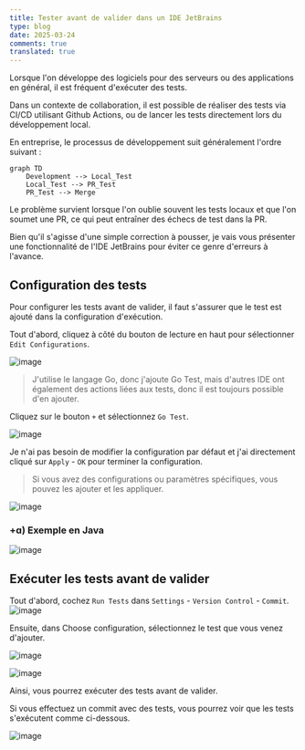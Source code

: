 ```yaml
---
title: Tester avant de valider dans un IDE JetBrains
type: blog
date: 2025-03-24
comments: true
translated: true
---
```

Lorsque l'on développe des logiciels pour des serveurs ou des applications en général, il est fréquent d'exécuter des tests.

Dans un contexte de collaboration, il est possible de réaliser des tests via CI/CD utilisant Github Actions, ou de lancer les tests directement lors du développement local.

En entreprise, le processus de développement suit généralement l'ordre suivant :

```mermaid
graph TD
    Development --> Local_Test
    Local_Test --> PR_Test
    PR_Test --> Merge
```

Le problème survient lorsque l'on oublie souvent les tests locaux et que l'on soumet une PR, ce qui peut entraîner des échecs de test dans la PR.

Bien qu'il s'agisse d'une simple correction à pousser, je vais vous présenter une fonctionnalité de l'IDE JetBrains pour éviter ce genre d'erreurs à l'avance.

## Configuration des tests
Pour configurer les tests avant de valider, il faut s'assurer que le test est ajouté dans la configuration d'exécution.

Tout d'abord, cliquez à côté du bouton de lecture en haut pour sélectionner `Edit Configurations`.

![image](/images/ide/test-before-commit-1742826510666.png)

> J'utilise le langage Go, donc j'ajoute Go Test, mais d'autres IDE ont également des actions liées aux tests, donc il est toujours possible d'en ajouter.

Cliquez sur le bouton `+` et sélectionnez `Go Test`.

![image](/images/ide/test-before-commit-1742826870981.png)

Je n'ai pas besoin de modifier la configuration par défaut et j'ai directement cliqué sur `Apply` - `OK` pour terminer la configuration.  
> Si vous avez des configurations ou paramètres spécifiques, vous pouvez les ajouter et les appliquer.

![image](/images/ide/test-before-commit-1742826991884.png)

### +ɑ) Exemple en Java

![image](/images/ide/test-before-commit-1742826813878.png)

## Exécuter les tests avant de valider

Tout d'abord, cochez `Run Tests` dans `Settings` - `Version Control` - `Commit`.
![image](/images/ide/test-before-commit-1742826358977.png)

Ensuite, dans Choose configuration, sélectionnez le test que vous venez d'ajouter.

![image](/images/ide/test-before-commit-1742827116091.png)

![image](/images/ide/test-before-commit-1742827169853.png)

Ainsi, vous pourrez exécuter des tests avant de valider.

Si vous effectuez un commit avec des tests, vous pourrez voir que les tests s'exécutent comme ci-dessous.

![image](/images/ide/test-before-commit-1742827244925.png)
